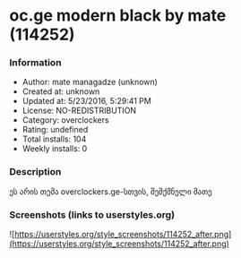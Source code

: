 # oc.ge modern black by mate (114252)

### Information
- Author: mate managadze (unknown)
- Created at: unknown
- Updated at: 5/23/2016, 5:29:41 PM
- License: NO-REDISTRIBUTION
- Category: overclockers
- Rating: undefined
- Total installs: 104
- Weekly installs: 0


### Description
ეს არის თემა overclockers.ge-სთვის, შემქმნელი მათე


### Screenshots (links to userstyles.org)
![https://userstyles.org/style_screenshots/114252_after.png](https://userstyles.org/style_screenshots/114252_after.png)


